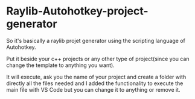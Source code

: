 # Raylib-Autohotkey-project-generator

So it's basically a raylib projet generator using the scripting language of Autohotkey.

Put it beside your c++ projects or any other type of project(since you can change the template to anything you want).

It will execute, ask you the name of your project and create a folder with directly all the files needed and I added the functionality to execute the main file with VS Code but you can change it to anything or remove it.
